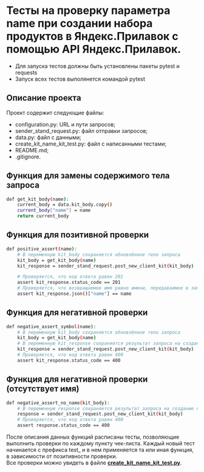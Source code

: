 # Тесты на проверку параметра name при создании набора продуктов в Яндекс.Прилавок с помощью API Яндекс.Прилавок.
- Для запуска тестов должны быть установлены пакеты pytest и requests
- Запуск всех тестов выполянется командой pytest

## Описание проекта
Проект содержит следующие файлы:
- configuration.py: URL и пути запросов;
- sender_stand_request.py: файл отправки запросов;
- data.py: файл с данными;
- create_kit_name_kit_test.py: файл с написанными тестами;
- README.md;
- .gitignore.

## Функция для замены содержимого тела запроса
```sh
def get_kit_body(name):
    current_body = data.kit_body.copy()
    current_body["name"] = name
    return current_body
```
## Функция для позитивной проверки
```sh
def positive_assert(name):
    # В переменную kit_body сохраняется обновлённое тело запроса
    kit_body = get_kit_body(name)
    kit_response = sender_stand_request.post_new_client_kit(kit_body)

    # Проверяется, что код ответа равен 201
    assert kit_response.status_code == 201
    # Проверяется, что возвращаемое имя равно имени, передаваемое в запросе
    assert kit_response.json()["name"] == name
```
## Функция для негативной проверки
```sh
def negative_assert_symbol(name):
    # В переменную kit_body сохраняется обновлённое тело запроса
    kit_body = get_kit_body(name)
    # В переменную kit_response сохраняется результат запроса на создание набора:
    kit_response = sender_stand_request.post_new_client_kit(kit_body)
    # Проверяется, что код ответа равен 400
    assert kit_response.status_code == 400
```

## Функция для негативной проверки (отсутствует имя)
```sh
def negative_assert_no_name(kit_body):
    # В переменную response сохраняется результат запроса на создание набора:
    response = sender_stand_request.post_new_client_kit(kit_body)
    # Проверяется, что код ответа равен 400
    assert response.status_code == 400
```
После описания данных функций расписаны тесты, позволяющие выполнить проверки по каждому пункту чек-листа. Каждый новый тест начинается с префикса test_ и в нем применяется та или иная функция, в зависимости от позитивности проверки.<br>
Все проверки можно увидеть в файле **[create_kit_name_kit_test.py](https://github.com/alesh89/yandex_api_stand_project10/blob/master/create_kit_name_kit_test.py)**.
